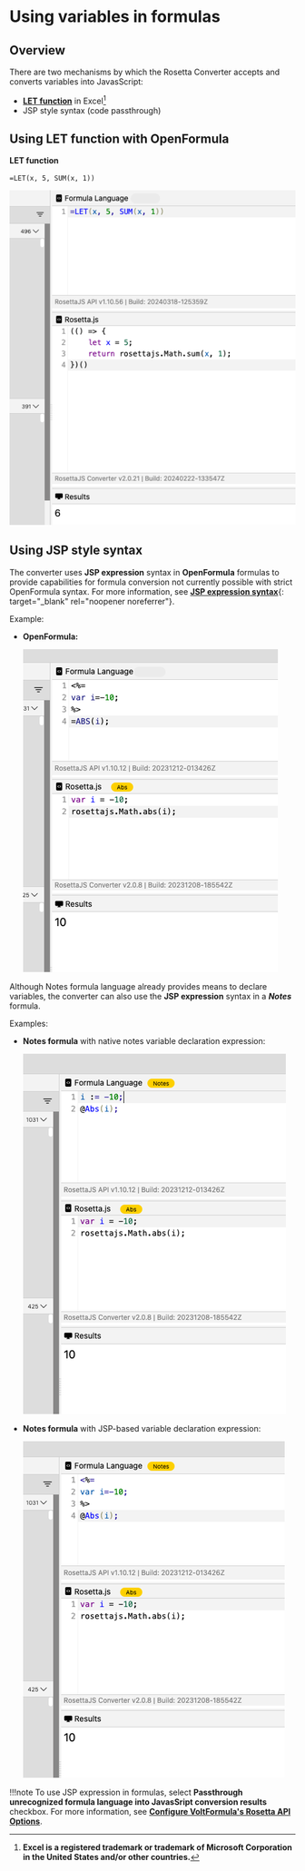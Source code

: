 # Using variables in formulas

## Overview

There are two mechanisms by which the Rosetta Converter accepts and converts variables into JavasScript:

- [**LET function**](https://support.microsoft.com/en-us/office/let-function-34842dd8-b92b-4d3f-b325-b8b8f9908999) in Excel[^1]
- JSP style syntax (code passthrough)

[^1]: **Excel is a registered trademark or trademark of Microsoft Corporation in the United States and/or other countries.**

## Using LET function with OpenFormula

**LET function**

```
=LET(x, 5, SUM(x, 1))
```
![LET function example](../assets/images/vflet.png)

## Using JSP style syntax

The converter uses **JSP expression** syntax in **OpenFormula** formulas to provide capabilities for formula conversion not currently possible with strict OpenFormula syntax. For more information, see [**JSP expression syntax**](https://docs.oracle.com/javaee/5/tutorial/doc/bnaov.html){: target="_blank" rel="noopener noreferrer"}.

Example:

- **OpenFormula:**

    ![OpenFormula example](../assets/images/vfjsp.png)

Although Notes formula language already provides means to declare variables, the converter can also use the **JSP expression** syntax in a ***Notes*** formula.

Examples:

- **Notes formula** with native notes variable declaration expression:
    
    ![Notes formula example](../assets/images/vfnotesnative.png)


- **Notes formula** with JSP-based variable declaration expression:

    ![Notes formula example](../assets/images/vfnotesjsp.png)

    
!!!note
    To use JSP expression in formulas, select **Passthrough unrecognized formula language into JavasSript conversion results** checkbox. For more information, see [**Configure VoltFormula's Rosetta API Options**](../howto/configrosetta.md).
